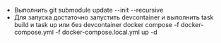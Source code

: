 - Выполнить git submodule update --init --recursive
- Для запуска достаточно запустить devcontainer и выполнить task build и task up или без devcontainer docker compose -f docker-compose.yml -f docker-compose.local.yml up -d